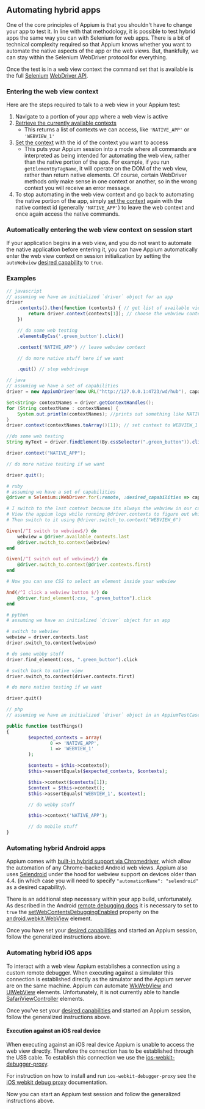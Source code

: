 ## Automating hybrid apps

One of the core principles of Appium is that you shouldn't have to change your app to test it. In line with that methodology, it is possible to test hybrid apps the same way you can with Selenium for web apps. There is a bit of technical complexity required so that Appium knows whether you want to automate the native aspects of the app or the web views. But, thankfully, we can stay within the Selenium WebDriver protocol for everything.

Once the test is in a web view context the command set that is available is the full [Selenium](http://www.seleniumhq.org/) [WebDriver API](http://www.seleniumhq.org/docs/03_webdriver.jsp).

### Entering the web view context

Here are the steps required to talk to a web view in your Appium test:

1. Navigate to a portion of your app where a web view is active
2. [Retrieve the currently available contexts](/docs/en/commands/context/get-contexts.md) 
    - This returns a list of contexts we can access, like `'NATIVE_APP'` or `'WEBVIEW_1'`
3. [Set the context](/docs/en/commands/context/set-context.md) with the id of the context you want to access 
    - This puts your Appium session into a mode where all commands are interpreted as being intended for automating the web view, rather than the native portion of the app. For example, if you run `getElementByTagName`, it will operate on the DOM of the web view, rather than return native elements. Of course, certain WebDriver methods only make sense in one context or another, so in the wrong context you will receive an error message.
4. To stop automating in the web view context and go back to automating the native portion of the app, simply [set the context](/docs/en/commands/context/set-context.md) again with the native context id (generally `'NATIVE_APP'`) to leave the web context and once again access the native commands.

### Automatically entering the web view context on session start

If your application begins in a web view, and you do not want to automate the native application before entering it, you can have Appium automatically enter the web view context on session initialization by setting the `autoWebview` [desired capability](/docs/en/writing-running-appium/caps.md) to `true`.

### Examples

```javascript
// javascript
// assuming we have an initialized `driver` object for an app
driver
    .contexts().then(function (contexts) { // get list of available views. Returns array: ["NATIVE_APP","WEBVIEW_1"]
        return driver.context(contexts[1]); // choose the webview context
    })

    // do some web testing
    .elementsByCss('.green_button').click()

    .context('NATIVE_APP') // leave webview context

    // do more native stuff here if we want

    .quit() // stop webdrivage
```

```java
// java
// assuming we have a set of capabilities
driver = new AppiumDriver(new URL("http://127.0.0.1:4723/wd/hub"), capabilities);

Set<String> contextNames = driver.getContextHandles();
for (String contextName : contextNames) {
    System.out.println(contextNames); //prints out something like NATIVE_APP \n WEBVIEW_1
}
driver.context(contextNames.toArray()[1]); // set context to WEBVIEW_1

//do some web testing
String myText = driver.findElement(By.cssSelector(".green_button")).click();

driver.context("NATIVE_APP");

// do more native testing if we want

driver.quit();
```

```ruby
# ruby
# assuming we have a set of capabilities
@driver = Selenium::WebDriver.for(:remote, :desired_capabilities => capabilities, :url => SERVER_URL)

# I switch to the last context because its always the webview in our case, in other cases you may need to specify a context
# View the appium logs while running @driver.contexts to figure out which context is the one you want and find the associated ID
# Then switch to it using @driver.switch_to.context("WEBVIEW_6")

Given(/^I switch to webview$/) do
    webview = @driver.available_contexts.last
    @driver.switch_to.context(webview)
end

Given(/^I switch out of webview$/) do
    @driver.switch_to.context(@driver.contexts.first)
end

# Now you can use CSS to select an element inside your webview

And(/^I click a webview button $/) do
    @driver.find_element(:css, ".green_button").click
end
```

```python
# python
# assuming we have an initialized `driver` object for an app

# switch to webview
webview = driver.contexts.last
driver.switch_to.context(webview)

# do some webby stuff
driver.find_element(:css, ".green_button").click

# switch back to native view
driver.switch_to.context(driver.contexts.first)

# do more native testing if we want

driver.quit()
```

```php
// php
// assuming we have an initialized `driver` object in an AppiumTestCase

public function testThings()
{
        $expected_contexts = array(
                0 => 'NATIVE_APP',
                1 => 'WEBVIEW_1'
        );

        $contexts = $this->contexts();
        $this->assertEquals($expected_contexts, $contexts);

        $this->context($contexts[1]);
        $context = $this->context();
        $this->assertEquals('WEBVIEW_1', $context);

        // do webby stuff

        $this->context('NATIVE_APP');

        // do mobile stuff
}
```

### Automating hybrid Android apps

Appium comes with [built-in hybrid support via Chromedriver](/docs/en/writing-running-appium/web/chromedriver.md), which allow the automation of any Chrome-backed Android web views. Appium also uses [Selendroid](http://selendroid.io/) under the hood for webview support on devices older than 4.4. (in which case you will need to specify `"automationName": "selendroid"` as a desired capability).

There is an additional step necessary within your app build, unfortunately. As described in the Android [remote debugging docs](https://developers.google.com/web/tools/chrome-devtools/remote-debugging/webviews) it is necessary to set to `true` the [setWebContentsDebuggingEnabled](http://developer.android.com/reference/android/webkit/WebView.html#setWebContentsDebuggingEnabled(boolean)) property on the [android.webkit.WebView](http://developer.android.com/reference/android/webkit/WebView.html) element.

Once you have set your [desired capabilities](/docs/en/writing-running-appium/caps.md) and started an Appium session, follow the generalized instructions above.

### Automating hybrid iOS apps

To interact with a web view Appium establishes a connection using a custom remote debugger. When executing against a simulator this connection is established directly as the simulator and the Appium server are on the same machine. Appium can automate [WkWebView](https://developer.apple.com/documentation/webkit/wkwebview) and [UIWebView](https://developer.apple.com/documentation/uikit/uiwebview) elements. Unfortunately, it is not currently able to handle [SafariViewController](https://developer.apple.com/documentation/safariservices/sfsafariviewcontroller) elements.

Once you've set your [desired capabilities](/docs/en/writing-running-appium/caps.md) and started an Appium session, follow the generalized instructions above.

#### Execution against an iOS real device

When executing against an iOS real device Appium is unable to access the web view directly. Therefore the connection has to be established through the USB cable. To establish this connection we use the [ios-webkit-debugger-proxy](https://github.com/google/ios-webkit-debug-proxy).

For instruction on how to install and run `ios-webkit-debugger-proxy` see the [iOS webkit debug proxy](/writing-running-appium/web/ios-webkit-debug-proxy.md) documentation.

Now you can start an Appium test session and follow the generalized instructions above.